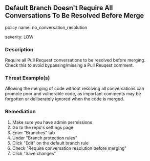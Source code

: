 ## Default Branch Doesn't Require All Conversations To Be Resolved Before Merge
policy name: no_conversation_resolution

severity: LOW

### Description
Require all Pull Request conversations to be resolved before merging. Check this to avoid bypassing/missing a Pull Reuqest comment.

### Threat Example(s)
Allowing the merging of code without resolving all conversations can promote poor and vulnerable code, as important comments may be forgotten or deliberately ignored when the code is merged.



### Remediation
1. Make sure you have admin permissions
2. Go to the repo's settings page
3. Enter "Branches" tab
4. Under "Branch protection rules"
5. Click "Edit" on the default branch rule
6. Check "Require conversation resolution before merging"
7. Click "Save changes"



